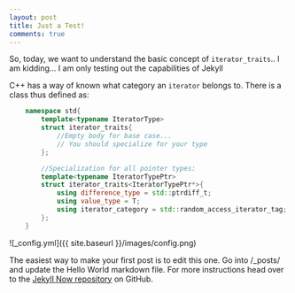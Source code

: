 ```yaml
---
layout: post
title: Just a Test!
comments: true
--- 
```

 
So, today, we want to understand the basic concept of `iterator_traits`..
I am kidding... I am only testing out the capabilities of Jekyll

C++ has a way of known what category an `iterator` belongs to. There is a class thus defined as:
```c++
    namespace std{
        template<typename IteratorType>
        struct iterator_traits{
            //Empty body for base case...
            // You should specialize for your type
        };

        //Specialization for all pointer types:
        template<typename IteratorTypePtr>
        struct iterator_traits<IteratorTypePtr*>{
            using difference_type = std::ptrdiff_t;
            using value_type = T;
            using iterator_category = std::random_access_iterator_tag;
        };
    }
```
![_config.yml]({{ site.baseurl }}/images/config.png)

The easiest way to make your first post is to edit this one. Go into /_posts/ and update the Hello World markdown file. For more instructions head over to the [Jekyll Now repository](https://github.com/barryclark/jekyll-now) on GitHub.